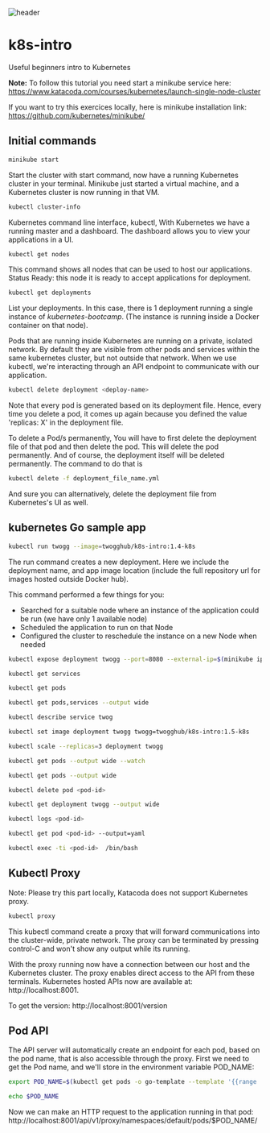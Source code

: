 ![header](https://raw.githubusercontent.com/twogg-git/k8s-intro/master/kubernetes_katacoda.png)

# k8s-intro
Useful beginners intro to Kubernetes

**Note:** To follow this tutorial you need start a minikube service here: 
https://www.katacoda.com/courses/kubernetes/launch-single-node-cluster

If you want to try this exercices locally, here is minikube installation link: https://github.com/kubernetes/minikube/

## Initial commands

```sh
minikube start
```
Start the cluster with start command, now have a running Kubernetes cluster in your terminal. Minikube just started a virtual machine, and a Kubernetes cluster is now running in that VM.

```sh
kubectl cluster-info
```
Kubernetes command line interface, kubectl, 
With Kubernetes we have a running master and a dashboard. The dashboard allows you to view your applications in a UI. 

```sh
kubectl get nodes
```
This command shows all nodes that can be used to host our applications.
Status Ready: this node it is ready to accept applications for deployment.

```sh
kubectl get deployments
```
List your deployments. In this case, there is 1 deployment running a single instance of *kubernetes-bootcamp*. (The instance is running inside a Docker container on that node).

Pods that are running inside Kubernetes are running on a private, isolated network. By default they are visible from other pods and services within the same kubernetes cluster, but not outside that network. When we use kubectl, we're interacting through an API endpoint to communicate with our application.

```sh
kubectl delete deployment <deploy-name>
```
Note that every pod is generated based on its deployment file. Hence, every time you delete a pod, it comes up again because you defined the value 'replicas: X' in the deployment file. 

To delete a Pod/s permanently, You will have to first delete the deployment file of that pod and then delete the pod. This will delete the pod permanently. And of course, the deployment itself will be deleted permanently. The command to do that is 
```sh
kubectl delete -f deployment_file_name.yml
```
And sure you can alternatively, delete the deployment file from Kubernetes's UI as well.

## kubernetes Go sample app

```sh
kubectl run twogg --image=twogghub/k8s-intro:1.4-k8s
```

The run command creates a new deployment. Here we include the deployment name, and app image location (include the full repository url for images hosted outside Docker hub).

This command performed a few things for you:
- Searched for a suitable node where an instance of the application could be run (we have only 1 available node)
- Scheduled the application to run on that Node
- Configured the cluster to reschedule the instance on a new Node when needed


```sh
kubectl expose deployment twogg --port=8080 --external-ip=$(minikube ip) --type=LoadBalancer
```

```sh
kubectl get services
```

```sh
kubectl get pods
```

```sh
kubectl get pods,services --output wide
```

```sh
kubectl describe service twog
```

```sh
kubectl set image deployment twogg twogg=twogghub/k8s-intro:1.5-k8s
```

```sh
kubectl scale --replicas=3 deployment twogg
```

```sh
kubectl get pods --output wide --watch
```

```sh
kubectl get pods --output wide 
```

```sh
kubectl delete pod <pod-id>
```

```sh
kubectl get deployment twogg --output wide
```

```sh
kubectl logs <pod-id>
```

```sh
kubectl get pod <pod-id> --output=yaml
```

```sh
kubectl exec -ti <pod-id>  /bin/bash
```


## Kubectl Proxy

Note: Please try this part locally, Katacoda does not support Kubernetes proxy. 

```sh
kubectl proxy
```
This kubectl command create a proxy that will forward communications into the cluster-wide, private network. The proxy can be terminated by pressing control-C and won't show any output while its running. 

With the proxy running now have a connection between our host and the Kubernetes cluster. The proxy enables direct access to the API from these terminals. Kubernetes hosted APIs now are available at: http://localhost:8001. 

To get the version: http://localhost:8001/version

## Pod API
The API server will automatically create an endpoint for each pod, based on the pod name, that is also accessible through the proxy. First we need to get the Pod name, and we'll store in the environment variable POD_NAME:
```sh
export POD_NAME=$(kubectl get pods -o go-template --template '{{range .items}}{{.metadata.name}}{{"\n"}}{{end}}')
```
```sh
echo $POD_NAME
```

Now we can make an HTTP request to the application running in that pod:
http://localhost:8001/api/v1/proxy/namespaces/default/pods/$POD_NAME/


